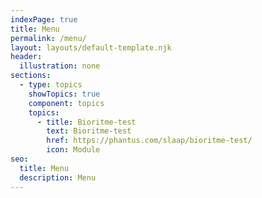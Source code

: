 ```yaml
---
indexPage: true
title: Menu
permalink: /menu/
layout: layouts/default-template.njk
header:
  illustration: none
sections:
  - type: topics
    showTopics: true
    component: topics
    topics:
      - title: Bioritme-test
        text: Bioritme-test
        href: https://phantus.com/slaap/bioritme-test/
        icon: Module
seo:
  title: Menu
  description: Menu
---
```

